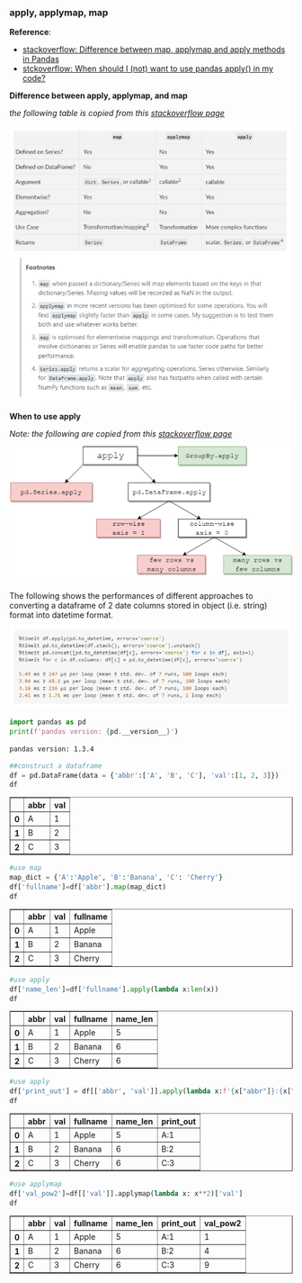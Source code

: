 ### apply, applymap, map


**Reference**: 
- [stackoverflow: Difference between map, applymap and apply methods in Pandas](https://stackoverflow.com/questions/19798153/difference-between-map-applymap-and-apply-methods-in-pandas)
- [stckoverflow: When should I (not) want to use pandas apply() in my code?](https://stackoverflow.com/questions/54432583/when-should-i-not-want-to-use-pandas-apply-in-my-code)


**Difference between apply, applymap, and map**

*the following table is copied from this [stackoverflow page](https://stackoverflow.com/questions/19798153/difference-between-map-applymap-and-apply-methods-in-pandas)*

![png](img/apply_map_applymap.png)



**When to use apply**

*Note: the following are copied from this [stackoverflow page](https://stackoverflow.com/questions/54432583/when-should-i-not-want-to-use-pandas-apply-in-my-code)*


![png](img/apply.png)

The following shows the performances of different approaches to converting a dataframe of 2 date columns stored in object (i.e. string) format into datetime format. 


![png](img/apply2.png)


```python
import pandas as pd
print(f'pandas version: {pd.__version__}')
```

    pandas version: 1.3.4
    


```python
##construct a dataframe
df = pd.DataFrame(data = {'abbr':['A', 'B', 'C'], 'val':[1, 2, 3]})
df
```




<div>
<style scoped>
    .dataframe tbody tr th:only-of-type {
        vertical-align: middle;
    }

    .dataframe tbody tr th {
        vertical-align: top;
    }

    .dataframe thead th {
        text-align: right;
    }
</style>
<table border="1" class="dataframe">
  <thead>
    <tr style="text-align: right;">
      <th></th>
      <th>abbr</th>
      <th>val</th>
    </tr>
  </thead>
  <tbody>
    <tr>
      <th>0</th>
      <td>A</td>
      <td>1</td>
    </tr>
    <tr>
      <th>1</th>
      <td>B</td>
      <td>2</td>
    </tr>
    <tr>
      <th>2</th>
      <td>C</td>
      <td>3</td>
    </tr>
  </tbody>
</table>
</div>




```python
#use map
map_dict = {'A':'Apple', 'B':'Banana', 'C': 'Cherry'}
df['fullname']=df['abbr'].map(map_dict)
df
```




<div>
<style scoped>
    .dataframe tbody tr th:only-of-type {
        vertical-align: middle;
    }

    .dataframe tbody tr th {
        vertical-align: top;
    }

    .dataframe thead th {
        text-align: right;
    }
</style>
<table border="1" class="dataframe">
  <thead>
    <tr style="text-align: right;">
      <th></th>
      <th>abbr</th>
      <th>val</th>
      <th>fullname</th>
    </tr>
  </thead>
  <tbody>
    <tr>
      <th>0</th>
      <td>A</td>
      <td>1</td>
      <td>Apple</td>
    </tr>
    <tr>
      <th>1</th>
      <td>B</td>
      <td>2</td>
      <td>Banana</td>
    </tr>
    <tr>
      <th>2</th>
      <td>C</td>
      <td>3</td>
      <td>Cherry</td>
    </tr>
  </tbody>
</table>
</div>




```python
#use apply
df['name_len']=df['fullname'].apply(lambda x:len(x))
df
```




<div>
<style scoped>
    .dataframe tbody tr th:only-of-type {
        vertical-align: middle;
    }

    .dataframe tbody tr th {
        vertical-align: top;
    }

    .dataframe thead th {
        text-align: right;
    }
</style>
<table border="1" class="dataframe">
  <thead>
    <tr style="text-align: right;">
      <th></th>
      <th>abbr</th>
      <th>val</th>
      <th>fullname</th>
      <th>name_len</th>
    </tr>
  </thead>
  <tbody>
    <tr>
      <th>0</th>
      <td>A</td>
      <td>1</td>
      <td>Apple</td>
      <td>5</td>
    </tr>
    <tr>
      <th>1</th>
      <td>B</td>
      <td>2</td>
      <td>Banana</td>
      <td>6</td>
    </tr>
    <tr>
      <th>2</th>
      <td>C</td>
      <td>3</td>
      <td>Cherry</td>
      <td>6</td>
    </tr>
  </tbody>
</table>
</div>




```python
#use apply
df['print_out'] = df[['abbr', 'val']].apply(lambda x:f'{x["abbr"]}:{x["val"]}', axis=1)
df
```




<div>
<style scoped>
    .dataframe tbody tr th:only-of-type {
        vertical-align: middle;
    }

    .dataframe tbody tr th {
        vertical-align: top;
    }

    .dataframe thead th {
        text-align: right;
    }
</style>
<table border="1" class="dataframe">
  <thead>
    <tr style="text-align: right;">
      <th></th>
      <th>abbr</th>
      <th>val</th>
      <th>fullname</th>
      <th>name_len</th>
      <th>print_out</th>
    </tr>
  </thead>
  <tbody>
    <tr>
      <th>0</th>
      <td>A</td>
      <td>1</td>
      <td>Apple</td>
      <td>5</td>
      <td>A:1</td>
    </tr>
    <tr>
      <th>1</th>
      <td>B</td>
      <td>2</td>
      <td>Banana</td>
      <td>6</td>
      <td>B:2</td>
    </tr>
    <tr>
      <th>2</th>
      <td>C</td>
      <td>3</td>
      <td>Cherry</td>
      <td>6</td>
      <td>C:3</td>
    </tr>
  </tbody>
</table>
</div>




```python
#use applymap
df['val_pow2']=df[['val']].applymap(lambda x: x**2)['val']
df
```




<div>
<style scoped>
    .dataframe tbody tr th:only-of-type {
        vertical-align: middle;
    }

    .dataframe tbody tr th {
        vertical-align: top;
    }

    .dataframe thead th {
        text-align: right;
    }
</style>
<table border="1" class="dataframe">
  <thead>
    <tr style="text-align: right;">
      <th></th>
      <th>abbr</th>
      <th>val</th>
      <th>fullname</th>
      <th>name_len</th>
      <th>print_out</th>
      <th>val_pow2</th>
    </tr>
  </thead>
  <tbody>
    <tr>
      <th>0</th>
      <td>A</td>
      <td>1</td>
      <td>Apple</td>
      <td>5</td>
      <td>A:1</td>
      <td>1</td>
    </tr>
    <tr>
      <th>1</th>
      <td>B</td>
      <td>2</td>
      <td>Banana</td>
      <td>6</td>
      <td>B:2</td>
      <td>4</td>
    </tr>
    <tr>
      <th>2</th>
      <td>C</td>
      <td>3</td>
      <td>Cherry</td>
      <td>6</td>
      <td>C:3</td>
      <td>9</td>
    </tr>
  </tbody>
</table>
</div>


